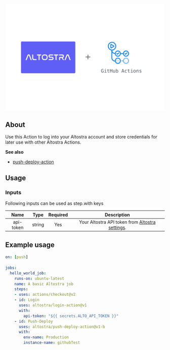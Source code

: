 ![altostra-integration](./resources/img/github-actions-ci-cd-altostra.png)
## About

Use this Action to log into your Altostra account and store credentials for later use with other Altostra Actions.

**See also**
* [push-deploy-action](https://github.com/altostra/push-deploy-action)

## Usage

### Inputs
Following inputs can be used as step.with keys

| Name  | Type  | Required | Description  |
|:-:|:-:|:-:|:-:|
| api-token  | string  |  Yes |  Your Altostra API token from [Altostra settings](https://app.altostra.com/settings/tokens). |

## Example usage
```yaml
on: [push]

jobs:
  hello_world_job:
    runs-on: ubuntu-latest
    name: A basic Altostra job
    steps:
    - uses: actions/checkout@v2
    - id: Login
      uses: altostra/login-action@v1
      with:
        api-token: "${{ secrets.ALTO_API_TOKEN }}"
    - id: Push-Deploy
      uses: altostra/push-deploy-action@v1-b
      with:
        env-name: Production
        instance-name: githubTest
```